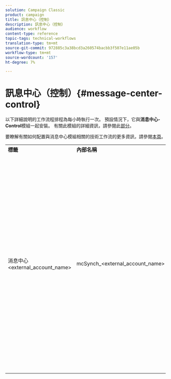 ```yaml
---
solution: Campaign Classic
product: campaign
title: 訊息中心（控制）
description: 訊息中心（控制）
audience: workflow
content-type: reference
topic-tags: technical-workflows
translation-type: tm+mt
source-git-commit: 972885c3a38bcd3a260574bacbb3f507e11ae05b
workflow-type: tm+mt
source-wordcount: '157'
ht-degree: 7%

---
```



# 訊息中心（控制）{#message-center-control}

以下詳細說明的工作流程排程為每小時執行一次。 預設情況下，它與&#x200B;**消息中心- Control**&#x200B;模組一起安裝。 有關此模組的詳細資訊，請參閱此[部分](../../message-center/using/about-transactional-messaging.md)。

要瞭解有關如何配置與消息中心模組相關的技術工作流的更多資訊，請參閱[本頁](../../message-center/using/technical-workflows.md)。

<table> 
 <tbody> 
  <tr> 
   <td> <strong>標籤</strong><br /> </td> 
   <td> <strong>內部名稱</strong><br /> </td> 
   <td> <strong>說明</strong><br /> </td> 
  </tr> 
  <tr> 
   <td> 消息中心&lt;external_account_name&gt;<br /> </td> 
   <td> mcSynch_&lt;external_account_name&gt;<br /> </td> 
   <td> 此工作流程：<br /> 
    <ul> 
     <li> <p>恢復由操作處理的事件清單。</p> </li> 
     <li> <p>與NmsBroadLogMsg表同步，以恢復發送消息的資格。</p> </li> 
     <li> <p>當與NmsBroadLogMsg表的同步完成時，可以立即恢復事件發送日誌。</p> </li> 
     <li> <p>與NmsTrackingUrl表同步，以便恢復傳送URL的追蹤。</p> </li> 
     <li> <p>當與NmsTrackingUrl表的同步完成時，會立即恢復事件追蹤URL。</p> </li> 
     <li> <p>可讓您在傳送傳送後每三小時恢復隔離中放置的所有電子郵件地址。</p> </li> 
    </ul> </td> 
  </tr> 
 </tbody> 
</table>

